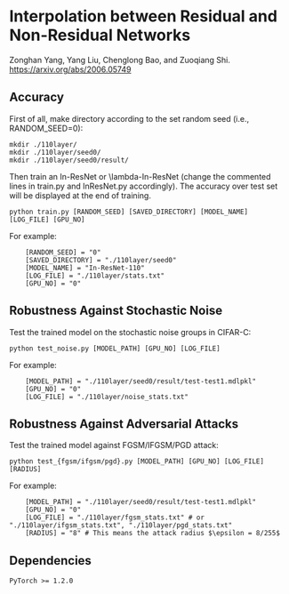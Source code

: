 # Interpolation between Residual and Non-Residual Networks

Zonghan Yang, Yang Liu, Chenglong Bao, and Zuoqiang Shi. https://arxiv.org/abs/2006.05749

## Accuracy

First of all, make directory according to the set random seed (i.e., RANDOM_SEED=0):

```
mkdir ./110layer/
mkdir ./110layer/seed0/
mkdir ./110layer/seed0/result/
```

Then train an In-ResNet or \lambda-In-ResNet (change the commented lines in train.py and InResNet.py accordingly). The accuracy over test set will be displayed at the end of training. 

```
python train.py [RANDOM_SEED] [SAVED_DIRECTORY] [MODEL_NAME] [LOG_FILE] [GPU_NO]
```

For example:
```
	[RANDOM_SEED] = "0"
	[SAVED_DIRECTORY] = "./110layer/seed0"
	[MODEL_NAME] = "In-ResNet-110"
	[LOG_FILE] = "./110layer/stats.txt"
	[GPU_NO] = "0"
```

## Robustness Against Stochastic Noise

Test the trained model on the stochastic noise groups in CIFAR-C:

```
python test_noise.py [MODEL_PATH] [GPU_NO] [LOG_FILE]
```

For example:
```
	[MODEL_PATH] = "./110layer/seed0/result/test-test1.mdlpkl"
	[GPU_NO] = "0"
	[LOG_FILE] = "./110layer/noise_stats.txt"
```

## Robustness Against Adversarial Attacks

Test the trained model against FGSM/IFGSM/PGD attack:

```
python test_{fgsm/ifgsm/pgd}.py [MODEL_PATH] [GPU_NO] [LOG_FILE] [RADIUS]
```

For example:
```
	[MODEL_PATH] = "./110layer/seed0/result/test-test1.mdlpkl"
	[GPU_NO] = "0"
	[LOG_FILE] = "./110layer/fgsm_stats.txt" # or "./110layer/ifgsm_stats.txt", "./110layer/pgd_stats.txt" 
	[RADIUS] = "8" # This means the attack radius $\epsilon = 8/255$
```

## Dependencies

```
PyTorch >= 1.2.0
```